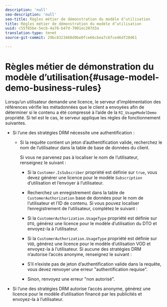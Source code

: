 ```yaml
---
description: 'null'
seo-description: 'null'
seo-title: Règles métier de démonstration du modèle d’utilisation
title: Règles métier de démonstration du modèle d’utilisation
uuid: c55f85be-5ecb-4a78-b47d-7001ec207d3a
translation-type: tm+mt
source-git-commit: 29bc8323460d9be0fce66cbea7c6fce46df20d61

---
```



# Règles métier de démonstration du modèle d’utilisation{#usage-model-demo-business-rules}

Lorsqu’un utilisateur demande une licence, le serveur d’implémentation des références vérifie les métadonnées que le client a envoyées afin de déterminer si le contenu a été compressé à l’aide de la `RI_UsageModelDemo` propriété. Si tel est le cas, le serveur applique les règles de fonctionnement suivantes.

* Si l’une des stratégies DRM nécessite une authentification :

   * Si la requête contient un jeton d’authentification valide, recherchez le nom de l’utilisateur dans la table de base de données du client.

      Si vous ne parvenez pas à localiser le nom de l’utilisateur, renseignez le  suivant :

      * Si la `Customer.IsSubscriber` propriété est définie sur `true`, vous devez générer une licence pour le modèle *`Subscription`* d’utilisation et l’envoyer à l’utilisateur.

      * Recherchez un enregistrement dans la table de `CustomerAuthorization` base de données pour le nom de l’utilisateur et l’ID de contenu.
      Si vous pouvez localiser l’enregistrement de l’utilisateur, complétez le  suivant :

      * Si la `CustomerAuthorization.UsageType` propriété est définie sur `DTO`, générez une licence pour le modèle d’utilisation du DTO et envoyez-la à l’utilisateur.

      * Si la `CustomerAuthorization.UsageType` propriété est définie sur `VOD`, générez une licence pour le modèle d’utilisation VOD et envoyez-la à l’utilisateur.
      Si aucune des stratégies DRM n’autorise l’accès anonyme, renseignez le  suivant :

      * S’il n’existe pas de jeton d’authentification valide dans la requête, vous devez renvoyer une erreur &quot;authentification requise&quot;.
      * Sinon, renvoyez une erreur &quot;non autorisé&quot;.



* Si l’une des stratégies DRM autorise l’accès anonyme, générez une licence pour le modèle d’utilisation financé par les publicités et envoyez-la à l’utilisateur.

